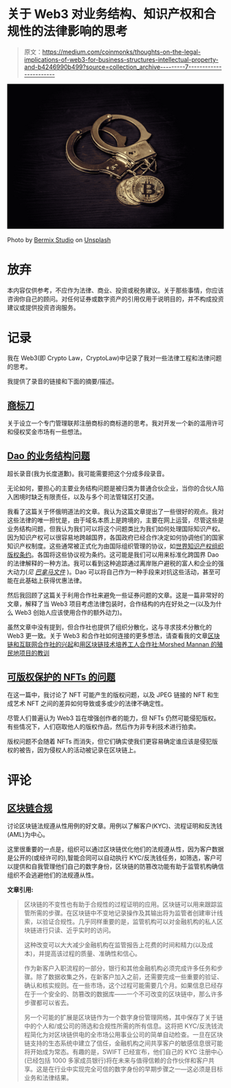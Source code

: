 # 关于 Web3 对业务结构、知识产权和合规性的法律影响的思考

> 原文：<https://medium.com/coinmonks/thoughts-on-the-legal-implications-of-web3-for-business-structures-intellectual-property-and-b4246990b499?source=collection_archive---------7----------------------->

![](img/e2fa816ec93667c2f64544a57d717e63.png)

Photo by [Bermix Studio](https://unsplash.com/@bermixstudio?utm_source=medium&utm_medium=referral) on [Unsplash](https://unsplash.com?utm_source=medium&utm_medium=referral)

# 放弃

本内容仅供参考，不应作为法律、商业、投资或税务建议。关于那些事情，你应该咨询你自己的顾问。对任何证券或数字资产的引用仅用于说明目的，并不构成投资建议或提供投资咨询服务。

# 记录

我在 Web3(即 Crypto Law，CryptoLaw)中记录了我对一些法律工程和法律问题的思考。

我提供了录音的链接和下面的摘要/描述。

## [商标刀](https://anchor.fm/philomath-ledgerback/episodes/Charles-Adjovu-on-Trademark-Decentralized-Autonomous-Organizations-DAOs-e177gic)

关于设立一个专门管理联邦注册商标的商标道的思考。我对开发一个新的滥用许可和侵权奖金市场有一些想法。

## [Dao 的业务结构问题](https://anchor.fm/philomath-ledgerback/episodes/Charles-Adjovu-on-Legal-Issues-with-Decentralized-Autonomous-Organizations-DAOs-and-the-Cooperative-structure-for-DAOs-e19gv84)

超长录音(我为长度道歉)。我可能需要把这个分成多段录音。

无论如何，要担心的主要业务结构问题是被归类为普通合伙企业，当你的合伙人陷入困境时缺乏有限责任，以及与多个司法管辖区打交道。

我看了这篇关于怀俄明道法的文章。我认为这篇文章提出了一些很好的观点。我对这些法律的唯一担忧是，由于域名本质上是跨境的，主要在网上运营，尽管这些是业务结构问题，但我认为我们可以将这个问题类比为我们如何处理国际知识产权。因为知识产权可以很容易地跨越国界，各国政府已经合作决定如何协调他们的国家知识产权制度。这些通常被正式化为由国际组织管理的协议，如[世界知识产权组织版权条约](https://www.wipo.int/treaties/en/ip/wct/)。各国将这些协议视为条约。这可能是我们可以用来标准化跨国界 Dao 的法律解释的一种方法。我可以看到这种追踪通过离岸账户避税的富人和企业的强大动力(*见* [*巴拿马文件*](https://en.wikipedia.org/wiki/Panama_Papers) )。Dao 可以将自己作为一种手段来对抗这些活动，甚至可能在此基础上获得优惠法律。

然后我回顾了这篇关于利用合作社来避免一些证券问题的文章。这是一篇非常好的文章，解释了当 Web3 项目考虑法律包装时，合作结构的内在好处之一(以及为什么 Web3 创始人应该使用合作的额外动力)。

虽然文章中没有提到，但合作社也提供了组织分散化，这与寻求技术分散化的 Web3 更一致。关于 Web3 和合作社如何连接的更多想法，请查看我的文章[区块链和互联网合作社的兴起](https://papers.ssrn.com/sol3/papers.cfm?abstract_id=3750540)和[用区块链技术培养工人合作社:Morshed Mannan 的殖民地项目的教训](https://papers.ssrn.com/sol3/papers.cfm?abstract_id=3356774)

## [可版权保护的 NFTs 的问题](https://anchor.fm/philomath-ledgerback/episodes/Charles-Adjovu-on-Legal-Issues-with-using-Copyrightable-NFTs-e18s6do)

在这一篇中，我讨论了 NFT 可能产生的版权问题，以及 JPEG 链接的 NFT 和生成艺术 NFT 之间的差异如何导致或多或少的法律不确定性。

尽管人们普遍认为 Web3 旨在增强创作者的能力，但 NFTs 仍然可能侵犯版权。有些情况下，人们窃取他人的版权作品，然后作为非专利技术进行拍卖。

版权问题不会随着 NFTs 而消失，但它们确实使我们更容易确定谁应该是侵犯版权的被告，因为侵权人的活动被记录在区块链上。

# 评论

## [区块链合规](https://www.corporatecomplianceinsights.com/blockchain-regulatory-compliance/)

讨论区块链法规遵从性用例的好文章。用例以了解客户(KYC)、流程证明和反洗钱(AML)为中心。

这里很重要的一点是，组织可以通过区块链优化他们的法规遵从性，因为客户数据是公开的(或经许可的),智能合同可以自动执行 KYC/反洗钱任务，如筛选，客户可以提供和自我管理他们自己的数字身份，区块链的防篡改功能有助于监管机构确信组织不会逃避他们的法规遵从性。

**文章引用:**

> 区块链的不变性也有助于合规性的过程证明的应用。区块链可以用来跟踪监管所需的步骤。在区块链中不变地记录操作及其输出将为监管者创建审计线索，以验证合规性。几乎同样重要的是，监管机构可以对金融机构的私人区块链进行只读、近乎实时的访问。
> 
> 这种改变可以大大减少金融机构在监管报告上花费的时间和精力(以及成本)，并提高该过程的质量、准确性和信心。
> 
> 作为新客户入职流程的一部分，银行和其他金融机构必须完成许多任务和步骤。除了数据收集之外，在新客户加入之前，还需要完成一些重要的验证、确认和核实规则。在一些市场，这个过程可能需要几个月。如果信息已经存在于一个安全的、防篡改的数据库——一个不可改变的区块链中，那么许多步骤都可以省去。
> 
> 另一个可能的扩展是区块链作为一个数字身份管理网格，其中保存了关于链中的个人和/或公司的筛选和合规性所需的所有信息。这将把 KYC/反洗钱流程简化为对区块链供电的全市场公用事业公司的简单自动检查。一旦在区块链支持的生态系统中建立了信任，金融机构之间共享客户的敏感信息很可能将开始成为常态。有趣的是，SWIFT 已经宣布，他们自己的 KYC 注册中心(已经包括 1000 多家成员银行)将在未来与值得信赖的合作伙伴和客户共享。这是在行业中实现完全可信的数字身份的早期步骤之一—这必须是目标业务和法律结果。